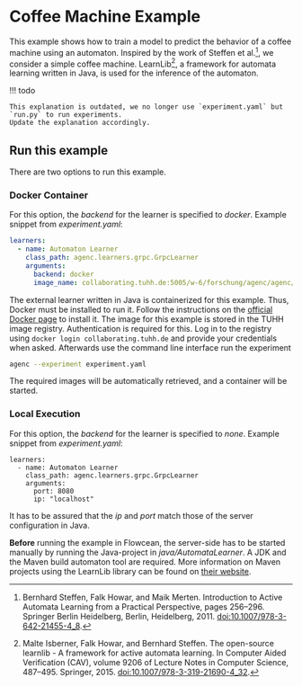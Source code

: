 # Coffee Machine Example

This example shows how to train a model to predict the behavior of a coffee machine using an automaton. 
Inspired by the work of Steffen et al.[^1], we consider a simple coffee machine.
LearnLib[^2], a framework for automata learning written in Java, is used for the inference of the automaton.

!!! todo

    This explanation is outdated, we no longer use `experiment.yaml` but `run.py` to run experiments.
    Update the explanation accordingly.

## Run this example

There are two options to run this example.

### Docker Container

For this option, the *backend* for the learner is specified to *docker*. Example snippet from *experiment.yaml*:
```yaml
learners:
  - name: Automaton Learner
    class_path: agenc.learners.grpc.GrpcLearner
    arguments:
      backend: docker
      image_name: collaborating.tuhh.de:5005/w-6/forschung/agenc/agenc/java-automata-learner:latest
```

The external learner written in Java is containerized for this example. Thus, Docker must be installed to run it.
Follow the instructions on the [official Docker page](https://docs.docker.com/get-docker/) to install it.
The image for this example is stored in the TUHH image registry. Authentication is required for this.
Log in to the registry using `docker login collaborating.tuhh.de` and provide your credentials when asked.
Afterwards use the command line interface run the experiment

```bash
agenc --experiment experiment.yaml
```

The required images will be automatically retrieved, and a container will be started.

### Local Execution

For this option, the *backend* for the learner is specified to *none*. Example snippet from *experiment.yaml*:
```
learners:
  - name: Automaton Learner
    class_path: agenc.learners.grpc.GrpcLearner
    arguments:
      port: 8080
      ip: "localhost"
```

It has to be assured that the *ip* and *port* match those of the server configuration in Java.

**Before** running the example in Flowcean, the server-side has to be started manually by running the Java-project in *java/AutomataLearner*. A JDK and the Maven build automaton tool are required. More information on Maven projects using the LearnLib library can be found on [their website](https://learnlib.de/).

[^1]: Bernhard Steffen, Falk Howar, and Maik Merten. Introduction to Active Automata Learning from a Practical Perspective, pages 256–296. Springer Berlin Heidelberg, Berlin, Heidelberg, 2011. [doi:10.1007/978-3-642-21455-4_8](https://doi.org/10.1007/978-3-642-21455-4_8).
[^2]: Malte Isberner, Falk Howar, and Bernhard Steffen. The open-source learnlib - A framework for active automata learning. In Computer Aided Verification (CAV), volume 9206 of Lecture Notes in Computer Science, 487–495. Springer, 2015. [doi:10.1007/978-3-319-21690-4\_32](https://doi.org/10.1007/978-3-319-21690-4\_32).
